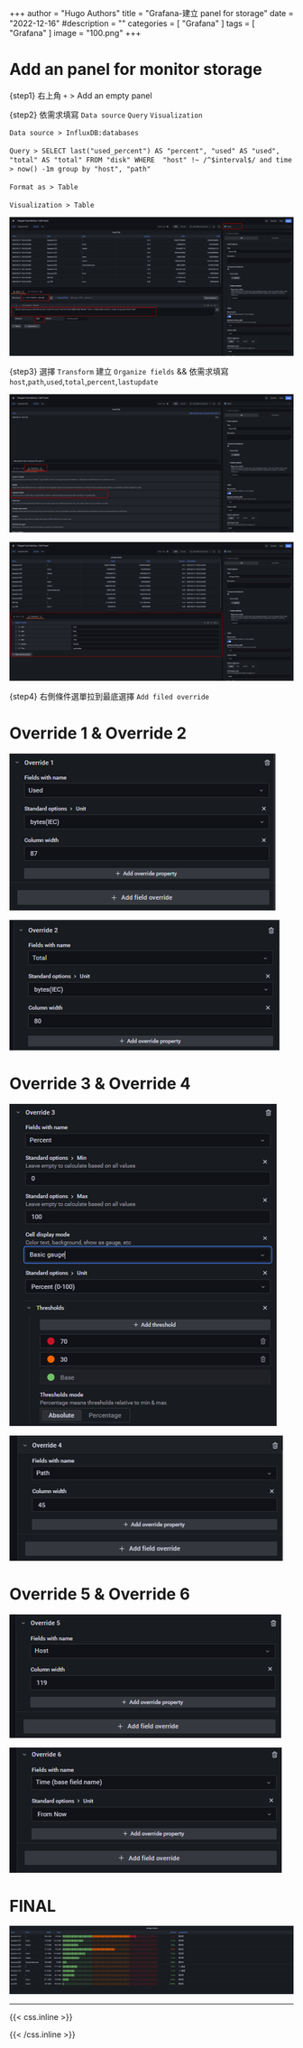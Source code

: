 +++
author = "Hugo Authors"
title = "Grafana-建立 panel for storage"
date = "2022-12-16"
#description = ""
categories = [
    "Grafana"
]
tags = [
    "Grafana"
]
image = "100.png"
+++

# Add an panel for monitor storage

{step1} 右上角 `+` > Add an empty panel

{step2} 依需求填寫 `Data source` `Query` `Visualization`

    Data source > InfluxDB:databases
    
    Query > SELECT last("used_percent") AS "percent", "used" AS "used", "total" AS "total" FROM "disk" WHERE  "host" !~ /^$interval$/ and time > now() -1m group by "host", "path"
    
    Format as > Table
    
    Visualization > Table
    
![](201.png)

{step3} 選擇 `Transform` 建立 `Organize fields` && 依需求填寫 `host`,`path`,`used`,`total`,`percent`,`lastupdate`

![](202.png)

![](203.png)

{step4} 右側條件選單拉到最底選擇 `Add filed override`

# Override 1 & Override 2
![](204.png)

![](205.png)

# Override 3 & Override 4
![](206.png)

![](207.png)

# Override 5 & Override 6
![](208.png)

![](209.png)

# FINAL
![](210.png)



***

{{< css.inline >}}
<style>
.emojify {
	font-family: Apple Color Emoji, Segoe UI Emoji, NotoColorEmoji, Segoe UI Symbol, Android Emoji, EmojiSymbols;
	font-size: 2rem;
	vertical-align: middle;
}
@media screen and (max-width:650px) {
  .nowrap {
    display: block;
    margin: 25px 0;
  }
}
</style>
{{< /css.inline >}}
